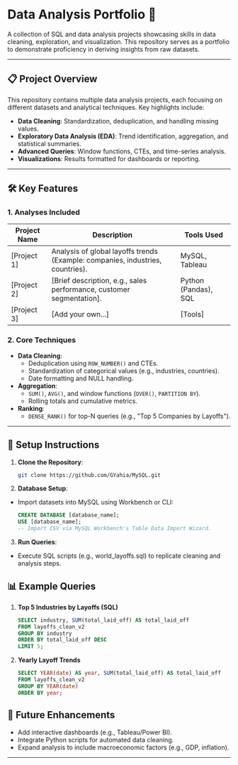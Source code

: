 # Data Analysis Portfolio 🚀

A collection of SQL and data analysis projects showcasing skills in data cleaning, exploration, and visualization. This repository serves as a portfolio to demonstrate proficiency in deriving insights from raw datasets.

---

## 📋 Project Overview
This repository contains multiple data analysis projects, each focusing on different datasets and analytical techniques. Key highlights include:
- **Data Cleaning**: Standardization, deduplication, and handling missing values.
- **Exploratory Data Analysis (EDA)**: Trend identification, aggregation, and statistical summaries.
- **Advanced Queries**: Window functions, CTEs, and time-series analysis.
- **Visualizations**: Results formatted for dashboards or reporting.

---

## 🛠️ Key Features
### 1. **Analyses Included**
| Project Name          | Description                                                                 | Tools Used          |
|-----------------------|-----------------------------------------------------------------------------|---------------------|
| [Project 1]           | Analysis of global layoffs trends (Example: companies, industries, countries).| MySQL, Tableau      |
| [Project 2]           | [Brief description, e.g., sales performance, customer segmentation].        | Python (Pandas), SQL|
| [Project 3]           | [Add your own...]                                                           | [Tools]             |

### 2. **Core Techniques**
- **Data Cleaning**: 
  - Deduplication using `ROW_NUMBER()` and CTEs.
  - Standardization of categorical values (e.g., industries, countries).
  - Date formatting and NULL handling.
- **Aggregation**: 
  - `SUM()`, `AVG()`, and window functions (`OVER()`, `PARTITION BY`).
  - Rolling totals and cumulative metrics.
- **Ranking**: 
  - `DENSE_RANK()` for top-N queries (e.g., "Top 5 Companies by Layoffs").

---

## 🚀 Setup Instructions
1. **Clone the Repository**:  
   ```bash
   git clone https://github.com/GYahia/MySQL.git

2. **Database Setup**: 
- Import datasets into MySQL using Workbench or CLI:
    ```sql
    CREATE DATABASE [database_name];
    USE [database_name];
    -- Import CSV via MySQL Workbench's Table Data Import Wizard.
    ```

3. **Run Queries**:  
- Execute SQL scripts (e.g., world_layoffs.sql) to replicate cleaning and analysis steps.

## 📊 Example Queries
1. **Top 5 Industries by Layoffs (SQL)**  
    ```sql
    SELECT industry, SUM(total_laid_off) AS total_laid_off
    FROM layoffs_clean_v2
    GROUP BY industry
    ORDER BY total_laid_off DESC
    LIMIT 5;
    ```

3. **Yearly Layoff Trends**
    ```sql
    SELECT YEAR(date) AS year, SUM(total_laid_off) AS total_laid_off
    FROM layoffs_clean_v2
    GROUP BY YEAR(date)
    ORDER BY year;
    ```

## 🔧 Future Enhancements
- Add interactive dashboards (e.g., Tableau/Power BI).
- Integrate Python scripts for automated data cleaning.
- Expand analysis to include macroeconomic factors (e.g., GDP, inflation).

---

